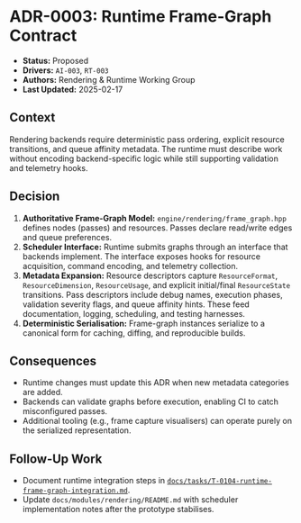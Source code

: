 # ADR-0003: Runtime Frame-Graph Contract

- **Status:** Proposed
- **Drivers:** `AI-003`, `RT-003`
- **Authors:** Rendering & Runtime Working Group
- **Last Updated:** 2025-02-17

## Context
Rendering backends require deterministic pass ordering, explicit resource transitions, and queue affinity metadata. The runtime must describe work without encoding backend-specific logic while still supporting validation and telemetry hooks.

## Decision
1. **Authoritative Frame-Graph Model:** `engine/rendering/frame_graph.hpp` defines nodes (passes) and resources. Passes declare read/write edges and queue preferences.
2. **Scheduler Interface:** Runtime submits graphs through an interface that backends implement. The interface exposes hooks for resource acquisition, command encoding, and telemetry collection.
3. **Metadata Expansion:** Resource descriptors capture `ResourceFormat`, `ResourceDimension`, `ResourceUsage`, and explicit initial/final `ResourceState` transitions. Pass descriptors include debug names, execution phases, validation severity flags, and queue affinity hints. These feed documentation, logging, scheduling, and testing harnesses.
4. **Deterministic Serialisation:** Frame-graph instances serialize to a canonical form for caching, diffing, and reproducible builds.

## Consequences
- Runtime changes must update this ADR when new metadata categories are added.
- Backends can validate graphs before execution, enabling CI to catch misconfigured passes.
- Additional tooling (e.g., frame capture visualisers) can operate purely on the serialized representation.

## Follow-Up Work
- Document runtime integration steps in [`docs/tasks/T-0104-runtime-frame-graph-integration.md`](../tasks/T-0104-runtime-frame-graph-integration.md).
- Update `docs/modules/rendering/README.md` with scheduler implementation notes after the prototype stabilises.
